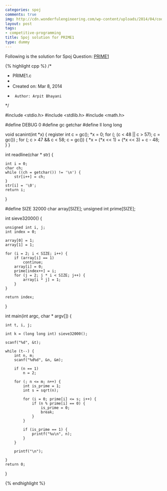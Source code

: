 ```yaml
---
categories: spoj
comments: true
img: http://cdn.wonderfulengineering.com/wp-content/uploads/2014/04/code-wallpaper-6.png
layout: post
tags:
- competitive-programming
title: Spoj solution for PRIME1
type: dummy
---
```


Following is the solution for Spoj Question: [PRIME1](http://www.spoj.com/problems/PRIME1/)

{% highlight cpp %}
/*
 * PRIME1.c
 *
 *  Created on: Mar 8, 2014
 *      Author: Arpit Bhayani
 */

#include <stdio.h>
#include <stdlib.h>
#include <math.h>

#define DEBUG 0
#define gc getchar
#define ll long long

void scanint(int *x) {
	register int c = gc();
	*x = 0;
	for (; (c < 48 || c > 57); c = gc())
		;
	for (; c > 47 && c < 58; c = gc()) {
		*x = (*x << 1) + (*x << 3) + c - 48;
	}
}

int readline(char * str) {

	int i = 0;
	char ch;
	while ((ch = getchar()) != '\n') {
		str[i++] = ch;
	}
	str[i] = '\0';
	return i;
}

#define SIZE 32000
char array[SIZE];
unsigned int prime[SIZE];

int sieve32000() {

	unsigned int i, j;
	int index = 0;

	array[0] = 1;
	array[1] = 1;

	for (i = 2; i < SIZE; i++) {
		if (array[i] == 1)
			continue;
		array[i] = 0;
		prime[index++] = i;
		for (j = 2; j * i < SIZE; j++) {
			array[i * j] = 1;
		}
	}

	return index;

}

int main(int argc, char * argv[]) {

	int t, i, j;

	int k = (long long int) sieve32000();

	scanf("%d", &t);

	while (t--) {
		int n, m;
		scanf("%d%d", &n, &m);

		if (n == 1)
			n = 2;

		for (; n <= m; n++) {
			int is_prime = 1;
			int s = sqrt(n);

			for (i = 0; prime[i] <= s; i++) {
				if (n % prime[i] == 0) {
					is_prime = 0;
					break;
				}
			}

			if (is_prime == 1) {
				printf("%u\n", n);
			}
		}

		printf("\n");

	}
	return 0;
}

{% endhighlight %}